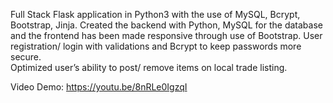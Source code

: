 Full Stack Flask application in Python3 with the use of MySQL, Bcrypt, Bootstrap, Jinja. 
Created the backend with Python, MySQL for the database and the frontend has been made responsive through use of Bootstrap. 
User registration/ login with validations and Bcrypt to keep passwords more secure.   
Optimized user’s ability to post/ remove items on local trade listing.

Video Demo: https://youtu.be/8nRLe0IgzqI
